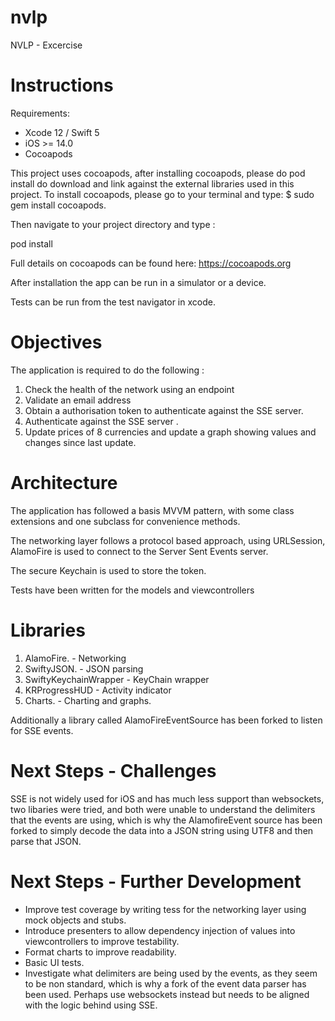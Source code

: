 # nvlp
NVLP - Excercise

# Instructions

   Requirements:
  * Xcode 12 / Swift 5 
  * iOS >= 14.0 
  * Cocoapods

This project uses cocoapods, after installing cocoapods, please do pod install do download and link against the external libraries used in this project.
To install cocoapods, please go to your terminal and type: $ sudo gem install cocoapods.

Then navigate to your project directory and type :

pod install

Full details on cocoapods can be found here:
https://cocoapods.org

After installation the app can be run in a simulator or a device.

Tests can be run from the test navigator in xcode.

# Objectives

The application is required to do the following :

1. Check the health of the network using an endpoint
2. Validate an email address
3. Obtain a authorisation token to authenticate against the SSE server.
4. Authenticate against the SSE server .
5. Update prices of 8 currencies and update a graph showing values and changes since last update.



# Architecture

The application has followed a basis MVVM pattern, with some class extensions and one subclass for convenience methods. 

The networking layer follows a protocol based approach, using URLSession, AlamoFire is used to connect to the Server Sent Events server.

The secure Keychain is used to store the token.

Tests have been written for the models and viewcontrollers


# Libraries

1. AlamoFire.  - Networking
2. SwiftyJSON. - JSON parsing
3. SwiftyKeychainWrapper - KeyChain wrapper
4. KRProgressHUD - Activity indicator
5. Charts.  - Charting and graphs.

Additionally a library called AlamoFireEventSource has been forked to listen for SSE events.

# Next Steps - Challenges

SSE is not widely used for iOS and has much less support than websockets, two libaries were tried, and both were unable to understand the delimiters that the events are using, which is why the AlamofireEvent source has been forked to simply decode the data into a JSON string using UTF8 and then parse that JSON. 

# Next Steps - Further Development

* Improve test coverage by writing tess for the networking layer using mock objects and stubs.
* Introduce presenters to allow dependency injection of values into viewcontrollers to improve testability.
* Format charts to improve readability.
* Basic UI tests.
* Investigate what delimiters are being used by the events, as they seem to be non standard, which is why a fork of the event data parser has been used. Perhaps use websockets instead but needs to be aligned with the logic behind using SSE.















